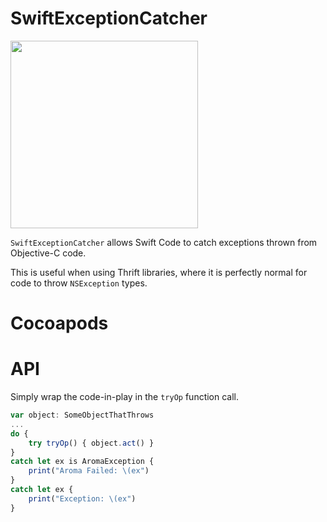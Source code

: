 # SwiftExceptionCatcher

[<img src="http://brand.redroma.tech/Logos/RedRoma-Logo%402x.png
" width="300">](https://RedRoma.tech)

`SwiftExceptionCatcher` allows Swift Code to catch exceptions thrown from Objective-C code.

This is useful when using Thrift libraries, where it is perfectly normal for code to throw `NSException` types.


# Cocoapods

# API
Simply wrap the code-in-play in the `tryOp` function call.

```js
var object: SomeObjectThatThrows
...
do {
    try tryOp() { object.act() }
}
catch let ex is AromaException {
    print("Aroma Failed: \(ex")
}
catch let ex {
    print("Exception: \(ex")
}

```
